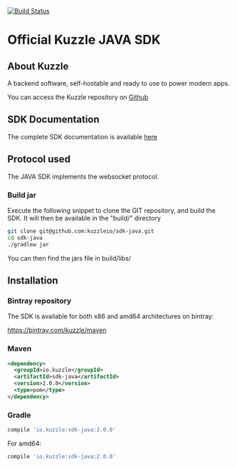 [![Build Status](https://travis-ci.org/kuzzleio/sdk-java.svg?branch=master)](https://travis-ci.org/kuzzleio/sdk-java)

Official Kuzzle JAVA SDK
======

## About Kuzzle

A backend software, self-hostable and ready to use to power modern apps.

You can access the Kuzzle repository on [Github](https://github.com/kuzzleio/kuzzle)

## SDK Documentation

The complete SDK documentation is available [here](https://docs.kuzzle.io/sdk/java/2)

## Protocol used

The JAVA SDK implements the websocket protocol.

### Build jar

Execute the following snippet to clone the GIT repository, and build the SDK. It will then be available in the "build/" directory

```sh
git clone git@github.com:kuzzleio/sdk-java.git
cd sdk-java
./gradlew jar
```

You can then find the jars file in build/libs/

## Installation

### Bintray repository

The SDK is available for both x86 and amd64 architectures on bintray:

https://bintray.com/kuzzle/maven

### Maven

```xml
<dependency>
  <groupId>io.kuzzle</groupId>
  <artifactId>sdk-java</artifactId>
  <version>2.0.0</version>
  <type>pom</type>
</dependency>
```


### Gradle

```groovy
compile 'io.kuzzle:sdk-java:2.0.0'
```

For amd64:

```groovy
compile 'io.kuzzle:sdk-java:2.0.0'
```
